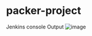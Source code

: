 # packer-project
Jenkins console Output
![image](https://github.com/niveditapa21/packer-project/assets/110668073/63d03154-0bda-4183-89a8-8971a0f66256)
